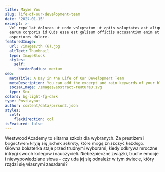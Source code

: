 ```yaml
---
title: Maybe You
slug: life-of-our-development-team
date: '2025-01-15'
excerpt: >-
  Vel repellat dolores ut unde voluptatum ut optio voluptates est aliquid. Ut
  earum corporis id Quis esse est galisum officiis accusantium enim et
  asperiores dolore.
featuredImage:
  url: /images/th (6).jpg
  altText: Thumbnail
  type: ImageBlock
  styles:
    self:
      borderRadius: medium
seo:
  metaTitle: A Day in the Life of Our Development Team
  metaDescription: You can add the excerpt and main keywords of your blog post here.
  socialImage: /images/abstract-feature3.svg
  type: Seo
colors: bg-light-fg-dark
type: PostLayout
author: content/data/person2.json
styles:
  self:
    flexDirection: col
isFeatured: false
---
```


Westwood Academy to elitarna szkoła dla wybranych. Za prestiżem i bogactwem kryją się jednak sekrety, które mogą zniszczyć każdego. Główna bohaterka staje przed trudnymi wyborami, kiedy odkrywa mroczne intrygi swoich kolegów i nauczycieli. Niebezpieczne związki, trudne emocje i niewypowiedziane słowa – czy uda jej się odnaleźć w tym świecie, który rządzi się własnymi zasadami?

